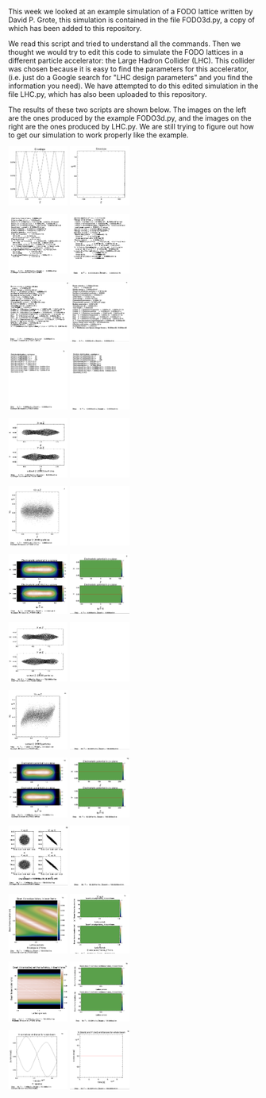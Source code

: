 This week we looked at an example simulation of a FODO lattice written by David P. Grote, this simulation is contained in the file FODO3d.py, a copy of which has been added to this repository.

We read this script and tried to understand all the commands. Then we thought we would try to edit this code to simulate the FODO lattices in a different particle accelerator: the Large Hadron Collider (LHC). This collider was chosen because it is easy to find the parameters for this accelerator, (i.e. just do a Google search for "LHC design parameters" and you find the information you need). We have attempted to do this edited simulation in the file LHC.py, which has also been uploaded to this repository.

The results of these two scripts are shown below. The images on the left are the ones produced by the example FODO3d.py, and the images on the right are the ones produced by LHC.py. We are still trying to figure out how to get our simulation to work properly like the example.


<img src="images/FODO3d_envelope.png" data-canonical-src="images/FODO3d_envelope.png" width="120" height="120" /> <img src="images/LHC_envelope.png" data-canonical-src="images/LHC_envelope.png" width="120" height="120" />

<img src="images/FODO3d_params.png" data-canonical-src="images/FODO3d_params.png" width="120" height="120" /> <img src="images/LHC_params.png" data-canonical-src="images/LHC_params.png" width="120" height="120" />

<img src="images/FODO3d_params2.png" data-canonical-src="images/FODO3d_params2.png" width="120" height="120" /> <img src="images/LHC_params2.png" data-canonical-src="images/LHC_params2.png" width="120" height="120" />

<img src="images/FODO3d_params3.png" data-canonical-src="images/FODO3d_params3.png" width="120" height="120" /> <img src="images/LHC_params3.png" data-canonical-src="images/LHC_params3.png" width="120" height="120" />

<img src="images/FODO3d_cigar_plot.png" data-canonical-src="images/FODO3d_cigar_plot.png" width="120" height="120" /> <img src="images/LHC_cigar_plot.png" data-canonical-src="images/LHC_cigar_plot.png" width="120" height="120" />

<img src="images/FODO3d_vzvsz.png" data-canonical-src="images/FODO3d_vzvsz.png" width="120" height="120" /> <img src="images/LHC_vzvsz.png" data-canonical-src="images/LHC_vzvsz.png" width="120" height="120" />

<img src="images/FODO3d_ep.png" data-canonical-src="images/FODO3d_ep.png" width="120" height="120" /> <img src="images/LHC_ep.png" data-canonical-src="images/LHC_ep.png" width="120" height="120" />

<img src="images/FODO3d_vsz.png" data-canonical-src="images/FODO3d_vsz.png" width="120" height="120" /> <img src="images/LHC_vsz.png" data-canonical-src="images/LHC_vsz.png" width="120" height="120" />

<img src="images/FODO3dvz.png" data-canonical-src="images/FODO3dvz.png" width="120" height="120" /> <img src="images/LHCvz.png" data-canonical-src="images/LHCvz.png" width="120" height="120" />

<img src="images/FODO3d_ep2.png" data-canonical-src="images/FODO3d_ep2.png" width="120" height="120" /> <img src="images/LHC_ep2.png" data-canonical-src="images/LHC_ep2.png" width="120" height="120" />

<img src="images/FODO3d_cigar2.png" data-canonical-src="images/FODO3d_cigar2.png" width="120" height="120" /> <img src="images/LHC_cigar2.png" data-canonical-src="images/LHC_cigar2.png" width="120" height="120" />

<img src="images/FODO3d_env.png" data-canonical-src="images/FODO3d_env.png" width="120" height="120" /> <img src="images/LHC_env.png" data-canonical-src="images/LHC_env.png" width="120" height="120" />

<img src="images/FODO3d_ne.png" data-canonical-src="images/FODO3d_ne.png" width="120" height="120" /> <img src="images/LHC_ne.png" data-canonical-src="images/LHC_ne.png" width="120" height="120" />

<img src="images/FODO3d_ne2.png" data-canonical-src="images/FODO3d_ne2.png" width="120" height="120" /> <img src="images/LHC_ne2.png" data-canonical-src="images/LHC_ne2.png" width="120" height="120" />

